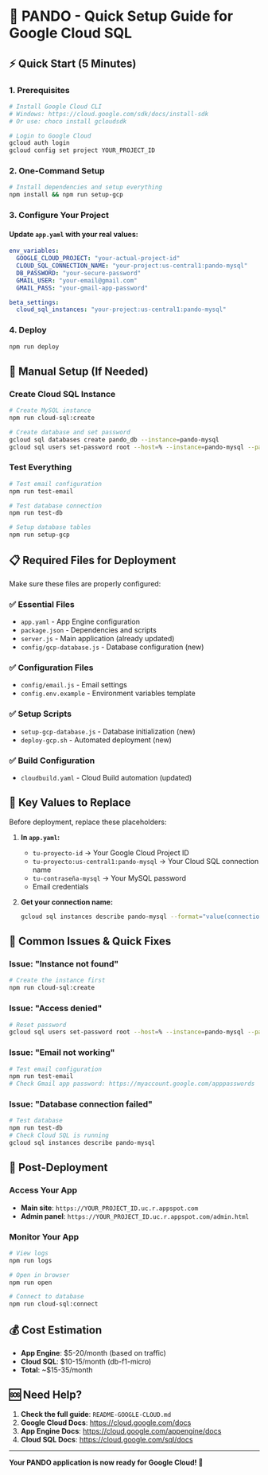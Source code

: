 # 🚀 PANDO - Quick Setup Guide for Google Cloud SQL

## ⚡ Quick Start (5 Minutes)

### 1. Prerequisites
```bash
# Install Google Cloud CLI
# Windows: https://cloud.google.com/sdk/docs/install-sdk
# Or use: choco install gcloudsdk

# Login to Google Cloud
gcloud auth login
gcloud config set project YOUR_PROJECT_ID
```

### 2. One-Command Setup
```bash
# Install dependencies and setup everything
npm install && npm run setup-gcp
```

### 3. Configure Your Project

#### Update `app.yaml` with your real values:
```yaml
env_variables:
  GOOGLE_CLOUD_PROJECT: "your-actual-project-id"
  CLOUD_SQL_CONNECTION_NAME: "your-project:us-central1:pando-mysql"
  DB_PASSWORD: "your-secure-password"
  GMAIL_USER: "your-email@gmail.com"
  GMAIL_PASS: "your-gmail-app-password"

beta_settings:
  cloud_sql_instances: "your-project:us-central1:pando-mysql"
```

### 4. Deploy
```bash
npm run deploy
```

## 🔧 Manual Setup (If Needed)

### Create Cloud SQL Instance
```bash
# Create MySQL instance
npm run cloud-sql:create

# Create database and set password
gcloud sql databases create pando_db --instance=pando-mysql
gcloud sql users set-password root --host=% --instance=pando-mysql --password=YOUR_SECURE_PASSWORD
```

### Test Everything
```bash
# Test email configuration
npm run test-email

# Test database connection
npm run test-db

# Setup database tables
npm run setup-gcp
```

## 📋 Required Files for Deployment

Make sure these files are properly configured:

### ✅ Essential Files
- `app.yaml` - App Engine configuration
- `package.json` - Dependencies and scripts
- `server.js` - Main application (already updated)
- `config/gcp-database.js` - Database configuration (new)

### ✅ Configuration Files
- `config/email.js` - Email settings
- `config.env.example` - Environment variables template

### ✅ Setup Scripts
- `setup-gcp-database.js` - Database initialization (new)
- `deploy-gcp.sh` - Automated deployment (new)

### ✅ Build Configuration
- `cloudbuild.yaml` - Cloud Build automation (updated)

## 🔑 Key Values to Replace

Before deployment, replace these placeholders:

1. **In `app.yaml`:**
   - `tu-proyecto-id` → Your Google Cloud Project ID
   - `tu-proyecto:us-central1:pando-mysql` → Your Cloud SQL connection name
   - `tu-contraseña-mysql` → Your MySQL password
   - Email credentials

2. **Get your connection name:**
   ```bash
   gcloud sql instances describe pando-mysql --format="value(connectionName)"
   ```

## 🚨 Common Issues & Quick Fixes

### Issue: "Instance not found"
```bash
# Create the instance first
npm run cloud-sql:create
```

### Issue: "Access denied"
```bash
# Reset password
gcloud sql users set-password root --host=% --instance=pando-mysql --password=NEW_PASSWORD
```

### Issue: "Email not working"
```bash
# Test email configuration
npm run test-email
# Check Gmail app password: https://myaccount.google.com/apppasswords
```

### Issue: "Database connection failed"
```bash
# Test database
npm run test-db
# Check Cloud SQL is running
gcloud sql instances describe pando-mysql
```

## 📱 Post-Deployment

### Access Your App
- **Main site**: `https://YOUR_PROJECT_ID.uc.r.appspot.com`
- **Admin panel**: `https://YOUR_PROJECT_ID.uc.r.appspot.com/admin.html`

### Monitor Your App
```bash
# View logs
npm run logs

# Open in browser
npm run open

# Connect to database
npm run cloud-sql:connect
```

## 💰 Cost Estimation

- **App Engine**: $5-20/month (based on traffic)
- **Cloud SQL**: $10-15/month (db-f1-micro)
- **Total**: ~$15-35/month

## 🆘 Need Help?

1. **Check the full guide**: `README-GOOGLE-CLOUD.md`
2. **Google Cloud Docs**: https://cloud.google.com/docs
3. **App Engine Docs**: https://cloud.google.com/appengine/docs
4. **Cloud SQL Docs**: https://cloud.google.com/sql/docs

---

**Your PANDO application is now ready for Google Cloud! 🎉**
